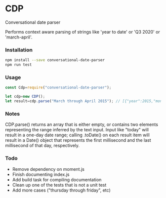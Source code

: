 # CDP
Conversational date parser

Performs context aware parsing of strings like 'year to date' or 'Q3 2020' or 'march-april'.

### Installation
```bash
npm install --save conversational-date-parser
npm run test
```

### Usage
```js
const Cdp=require("conversational-date-parser");

let cdp=new CDP();
let result=cdp.parse("March through April 2015"); // [{"year":2015,"month":3,"day":1},{"year":2015,"month":4, "day":30}]

````

### Notes
CDP.parse() returns an array that is either empty, or contains two elements representing the range inferred by the text input.  Input like "today" will result in a one-day date range; calling .toDate() on each result item will result in a Date() object that represents the first millisecond and the last millisecond of that day, respectively.


### Todo
- Remove dependency on moment.js
- Finish documenting index.js
- Add build task for compiling documentation
- Clean up one of the tests that is not a unit test
- Add more cases ("thursday through friday", etc)